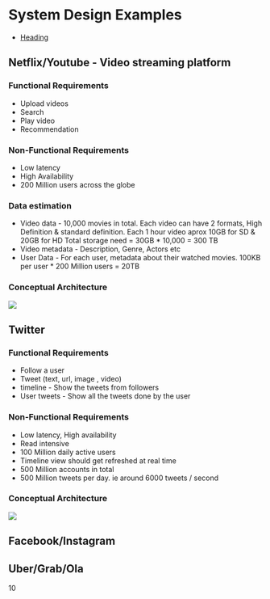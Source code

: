 # System Design Examples

- [Heading](#heading)


## Netflix/Youtube - Video streaming platform
### Functional Requirements
* Upload videos
* Search 
* Play video
* Recommendation
### Non-Functional Requirements
* Low latency
* High Availability
* 200 Million users across the globe
### Data estimation
* Video data - 10,000 movies in total. Each video can have 2 formats, High Definition & standard definition. Each 1 hour video aprox 10GB for SD & 20GB for HD
Total storage need = 30GB * 10,000 = 300 TB
* Video metadata - Description, Genre, Actors etc
* User Data - For each user, metadata about their watched movies. 100KB per user * 200 Million users = 20TB 
### Conceptual Architecture
<img src="https://github.com/spatnaik77/system-design-examples/blob/master/design-pictures/Netflix.png">
<br>

## Twitter
### Functional Requirements
* Follow a user
* Tweet (text, url, image , video)
* timeline - Show the tweets from followers
* User tweets - Show all the tweets done by the user
### Non-Functional Requirements
* Low latency, High availability
* Read intensive 
* 100 Million daily active users
* Timeline view should get refreshed at real time
* 500 Million accounts in total
* 500 Million tweets per day. ie around 6000 tweets / second
### Conceptual Architecture
<img src="https://github.com/spatnaik77/system-design-examples/blob/master/design-pictures/Twitter.png">
<br>

## Facebook/Instagram


## Uber/Grab/Ola
10
